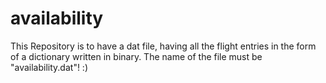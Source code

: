 # availability
This Repository is to have a dat file, having all the flight entries in the form of a dictionary written in binary. The name of the file must be "availability.dat"! :)
